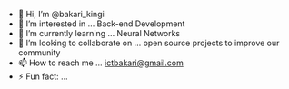 - 👋 Hi, I’m @bakari_kingi
- 👀 I’m interested in ... Back-end Development
- 🌱 I’m currently learning ... Neural Networks
- 💞️ I’m looking to collaborate on ... open source projects to improve our community
- 📫 How to reach me ... ictbakari@gmail.com
- ⚡ Fun fact: ...

<!---
ict-bakari/ict-bakari is a ✨ special ✨ repository because its `README.md` (this file) appears on your GitHub profile.
You can click the Preview link to take a look at your changes.
--->
